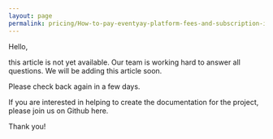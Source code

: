 ```yaml
---
layout: page
permalink: pricing/How-to-pay-eventyay-platform-fees-and-subscription-invoices
---
```

Hello,

this article is not yet available. Our team is working hard to answer all questions. We will be adding this article soon.

Please check back again in a few days.

If you are interested in helping to create the documentation for the project, please join us on Github here.

Thank you!
